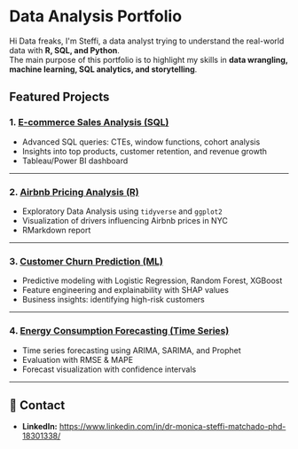 # Data Analysis Portfolio

Hi Data freaks, I'm Steffi, a data analyst trying to understand the real-world data with **R, SQL, and Python**.  
The main purpose of this portfolio is to highlight my skills in **data wrangling, machine learning, SQL analytics, and storytelling**.

## Featured Projects

### 1. [E-commerce Sales Analysis (SQL)](projects/ecommerce-sql-analysis/README.md)
- Advanced SQL queries: CTEs, window functions, cohort analysis  
- Insights into top products, customer retention, and revenue growth  
- Tableau/Power BI dashboard  

---

### 2. [Airbnb Pricing Analysis (R)](projects/airbnb-pricing-r/README.md)
- Exploratory Data Analysis using `tidyverse` and `ggplot2`  
- Visualization of drivers influencing Airbnb prices in NYC  
- RMarkdown report  

---

### 3. [Customer Churn Prediction (ML)](projects/churn-prediction-ml/README.md)
- Predictive modeling with Logistic Regression, Random Forest, XGBoost  
- Feature engineering and explainability with SHAP values  
- Business insights: identifying high-risk customers  

---

### 4. [Energy Consumption Forecasting (Time Series)](projects/energy-forecasting/README.md)
- Time series forecasting using ARIMA, SARIMA, and Prophet  
- Evaluation with RMSE & MAPE  
- Forecast visualization with confidence intervals  

---

## 📌 Contact
- **LinkedIn:** https://www.linkedin.com/in/dr-monica-steffi-matchado-phd-18301338/  
